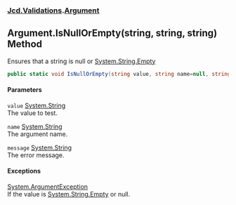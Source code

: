### [Jcd.Validations](Jcd_Validations.md 'Jcd.Validations').[Argument](Jcd_Validations_Argument.md 'Jcd.Validations.Argument')
## Argument.IsNullOrEmpty(string, string, string) Method
Ensures that a string is null or [System.String.Empty](https://docs.microsoft.com/en-us/dotnet/api/System.String.Empty 'System.String.Empty')
```csharp
public static void IsNullOrEmpty(string value, string name=null, string message=null);
```
#### Parameters
<a name='Jcd_Validations_Argument_IsNullOrEmpty(string_string_string)_value'></a>
`value` [System.String](https://docs.microsoft.com/en-us/dotnet/api/System.String 'System.String')  
The value to test.
  
<a name='Jcd_Validations_Argument_IsNullOrEmpty(string_string_string)_name'></a>
`name` [System.String](https://docs.microsoft.com/en-us/dotnet/api/System.String 'System.String')  
The argument name.
  
<a name='Jcd_Validations_Argument_IsNullOrEmpty(string_string_string)_message'></a>
`message` [System.String](https://docs.microsoft.com/en-us/dotnet/api/System.String 'System.String')  
The error message.
  
#### Exceptions
[System.ArgumentException](https://docs.microsoft.com/en-us/dotnet/api/System.ArgumentException 'System.ArgumentException')  
If the value is [System.String.Empty](https://docs.microsoft.com/en-us/dotnet/api/System.String.Empty 'System.String.Empty') or null.  
